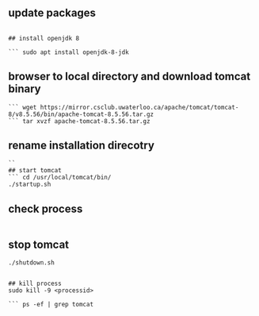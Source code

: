 

## update packages
``` sudo apt-get update

## install openjdk 8

``` sudo apt install openjdk-8-jdk 
``` 
## browser to local directory and download tomcat binary

``` cd /usr/local/
``` wget https://mirror.csclub.uwaterloo.ca/apache/tomcat/tomcat-8/v8.5.56/bin/apache-tomcat-8.5.56.tar.gz
``` tar xvzf apache-tomcat-8.5.56.tar.gz 
``` 

## rename installation direcotry
``` mv apache-tomcat-8.5.56.tar.gz tomcat 
`` 
## start tomcat
``` cd /usr/local/tomcat/bin/
./startup.sh 
```

## check process 

``` ps -ef | grep tomcat
```

## stop tomcat 
``` ./shutdown.sh ```
``` 

## kill process 
sudo kill -9 <processid> 

``` ps -ef | grep tomcat


```
